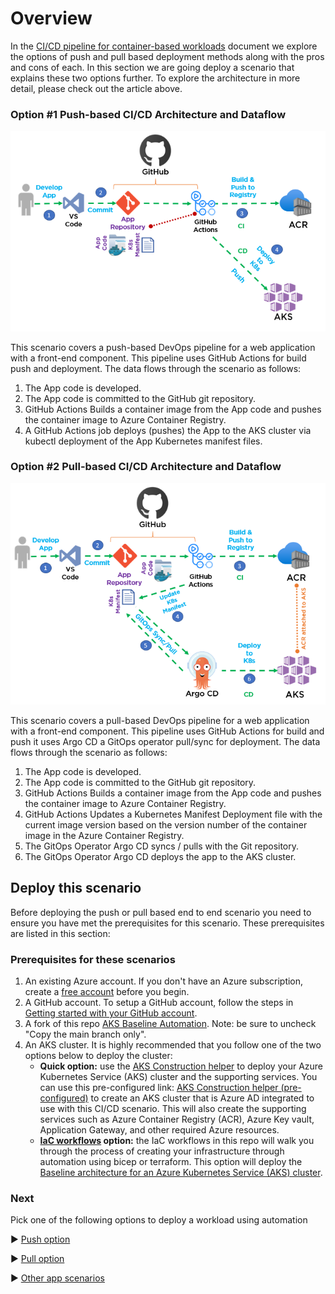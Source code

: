 # Overview

In the [CI/CD pipeline for container-based workloads](https://learn.microsoft.com/en-us/azure/architecture/example-scenario/apps/devops-with-aks/) document we explore the options of push and pull based deployment methods along with the pros and cons of each. In this section we are going deploy a scenario that explains these two options further. To explore the architecture in more detail, please check out the article above.

### Option \#1 Push-based CI/CD Architecture and Dataflow

![Figure 1 - Option 1 Push based Architecture with GitHub Actions for CI and CD](./media/5ef464b58b9ce8ab4499ed1c2aec882f2.png)

This scenario covers a push-based DevOps pipeline for a web application with a front-end component. This pipeline uses GitHub Actions for build push and deployment. The data flows through the scenario as follows:

1.  The App code is developed.
1.  The App code is committed to the GitHub git repository.
1.  GitHub Actions Builds a container image from the App code and pushes the container image to Azure Container Registry.
1.  A GitHub Actions job deploys (pushes) the App to the AKS cluster via kubectl deployment of the App Kubernetes manifest files.

### Option \#2 Pull-based CI/CD Architecture and Dataflow

![Figure 2 - Option 2 Pull based Architecture with GitHub Actions for CI and Argo CD for CD](./media/72be57feef5bb9b47658cfc16f3d779f3.png)

This scenario covers a pull-based DevOps pipeline for a web application with a front-end component. This pipeline uses GitHub Actions for build and push it uses Argo CD a GitOps operator pull/sync for deployment. The data flows through the scenario as follows:

1.  The App code is developed.
1.  The App code is committed to the GitHub git repository.
1.  GitHub Actions Builds a container image from the App code and pushes the container image to Azure Container Registry.
1.  GitHub Actions Updates a Kubernetes Manifest Deployment file with the current image version based on the version number of the container image in the Azure Container Registry.
1.  The GitOps Operator Argo CD syncs / pulls with the Git repository.
1.  The GitOps Operator Argo CD deploys the app to the AKS cluster.

## Deploy this scenario

Before deploying the push or pull based end to end scenario you need to ensure you have met the prerequisites for this scenario. These prerequisites are listed in this section:

### Prerequisites for these scenarios

1. An existing Azure account. If you don't have an Azure subscription, create a [free account](https://azure.microsoft.com/free/?WT.mc_id=A261C142F) before you begin.
2. A GitHub account. To setup a GitHub account, follow the steps in [Getting started with your GitHub account](https://docs.github.com/en/get-started/onboarding/getting-started-with-your-github-account).
3. A fork of this repo [AKS Baseline Automation](https://github.com/azure/aks-baseline-automation). Note: be sure to uncheck "Copy the main branch only".
4. An AKS cluster. It is highly recommended that you follow one of the two options below to deploy the cluster:
    - **Quick option:** use the [AKS Construction helper](https://azure.github.io/AKS-Construction/) to deploy your Azure Kubernetes Service (AKS) cluster and the supporting services. You can use this pre-configured link: [AKS Construction helper (pre-configured)](https://azure.github.io/AKS-Construction/?ops=managed&cluster.apisecurity=none&addons.ingress=appgw&addons.monitor=aci&addons.azurepolicy=none&addons.networkPolicy=none&addons.csisecret=akvNew&deploy.location=EastUS2&addons.appgwKVIntegration=false) to create an AKS cluster that is Azure AD integrated to use with this CI/CD scenario. This will also create the supporting services such as Azure Container Registry (ACR), Azure Key vault, Application Gateway, and other required Azure resources.
    - **[IaC workflows](../../IaC/README.md) option:** the IaC workflows in this repo will walk you through the process of creating your infrastructure through automation using bicep or terraform. This option will deploy the [Baseline architecture for an Azure Kubernetes Service (AKS) cluster](https://learn.microsoft.com/en-us/azure/architecture/reference-architectures/containers/aks/baseline-aks).

### Next
Pick one of the following options to deploy a workload using automation

:arrow_forward: [Push option](./app-flask-push-dockerbuild.md)

:arrow_forward: [Pull option](./app-flask-pull-gitops.md)

:arrow_forward: [Other app scenarios](./other-app-scenarios)
